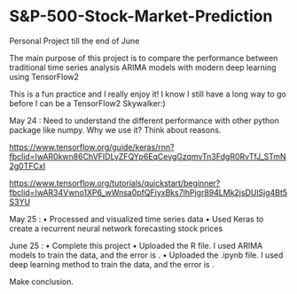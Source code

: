 # S&P-500-Stock-Market-Prediction

Personal Project till the end of June

The main purpose of this project is to compare the performance between traditional time series analysis ARIMA models with modern deep learning using TensorFlow2

This is a fun practice and I really enjoy it!  I know I still have a long way to go before I can be a TensorFlow2 Skywalker:)



May 24 : Need to understand the different performance with other python package like numpy. Why we use it? Think about reasons.

https://www.tensorflow.org/guide/keras/rnn?fbclid=IwAR0kwn86ChVFIDLyZFQYp6EqCevgGzqmvTn3FdgR0RvTfJ_STmN2g0TFCxI

https://www.tensorflow.org/tutorials/quickstart/beginner?fbclid=IwAR34Vwno1XP6_wWnsa0pfQFiyxBks7lhPjgr894LMk2jsDUlSjg4Bt5S3YU


May 25 : 
• Processed and visualized time series data
• Used Keras to create a recurrent neural network forecasting stock prices

June 25 : 
• Complete this project
• Uploaded the R file. I used ARIMA models to train the data, and the error is .
• Uploaded the .ipynb file. I used deep learning method to train the data, and the error is .


 Make conclusion.


